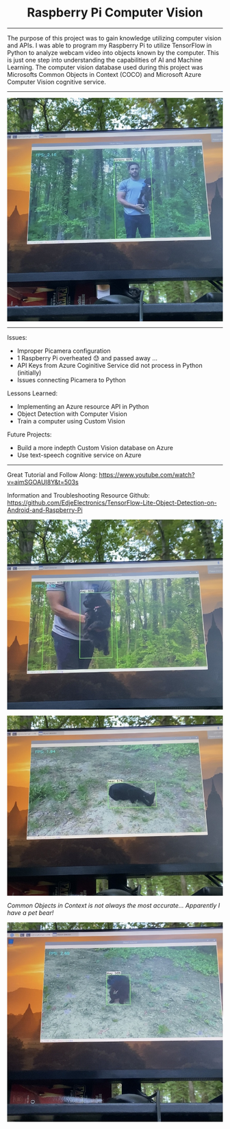 <h1 align="center">Raspberry Pi Computer Vision </h1>

_______
The purpose of this project was to gain knowledge utilizing computer vision and APIs. I was able to program my Raspberry Pi to utilize TensorFlow in Python to analyze webcam video into objects known by the computer. This is just one step into understanding the capabilities of AI and Machine Learning. The computer vision database used during this project was Microsofts Common Objects in Context (COCO) and Microsoft Azure Computer Vision cognitive service.
_______
<img src="Images/IMG_2371.jpg" align="center"></img>
______
Issues:
- Improper Picamera configuration
- 1 Raspberry Pi overheated 😓 and passed away ...
- API Keys from Azure Coginitive Service did not process in Python (initially)
- Issues connecting Picamera to Python


Lessons Learned:
- Implementing an Azure resource API in Python
- Object Detection with Computer Vision
- Train a computer using Custom Vision


Future Projects:
- Build a more indepth Custom Vision database on Azure
- Use text-speech cognitive service on Azure

_____
Great Tutorial and Follow Along:
https://www.youtube.com/watch?v=aimSGOAUI8Y&t=503s

Information and Troubleshooting Resource Github:
https://github.com/EdjeElectronics/TensorFlow-Lite-Object-Detection-on-Android-and-Raspberry-Pi


<img src="Images/IMG_2372.jpg" align="center"></img>

<img src="Images/IMG_2373.jpg" align="center"></img>

*Common Objects in Context is not always the most accurate... Apparently I have a pet bear!*

<img src="Images/IMG_2374.jpg" align="center"></img>
